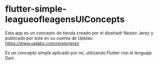# flutter-simple-leagueofleagensUIConcepts
 
Esta app es un concepto de tienda creado por el diseñadr Nestor Jerez y publicado por este en su cuenta de Upblas: https://www.uplabs.com/nestorjerez

Es un concepto simple aplicado por mi, utilizando Flutter con el lenguaje Dart.

